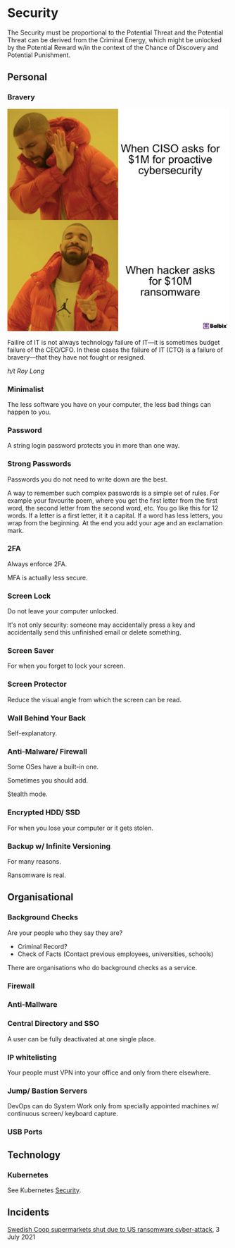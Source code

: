 # Security

The Security must be proportional to the Potential Threat and the Potential Threat can be derived from the Criminal Energy, which might be unlocked by the Potential Reward w/in the context of the Chance of Discovery and Potential Punishment.

## Personal

### Bravery 

![](Images/874CA277-835C-45EF-9A17-6047C497407F.jpeg)

Failire of IT is not always technology failure of IT—it is sometimes budget failure of the CEO/CFO. In these cases the failure of IT (CTO) is a failure of bravery—that they have not fought or resigned.

_h/t Roy Long_

### Minimalist

The less software you have on your computer, the less bad things can happen to you.

### Password

A string login password protects you in more than one way.

### Strong Passwords

Passwords you do not need to write down are the best.

A way to remember such complex passwords is a simple set of rules. For example your favourite poem, where you get the first letter from the first word, the second letter from the second word, etc. You go like this for 12 words. If a letter is a first letter, it it a capital. If a word has less letters, you wrap from the beginning. At the end you add your age and an exclamation mark.

### 2FA

Always enforce 2FA.

MFA is actually less secure.

### Screen Lock

Do not leave your computer unlocked.

It's not only security: someone may accidentally press a key and accidentally send this unfinished email or delete something.

### Screen Saver

For when you forget to lock your screen.

### Screen Protector

Reduce the visual angle from which the screen can be read.

### Wall Behind Your Back

Self-explanatory.

### Anti-Malware/ Firewall

Some OSes have a built-in one.

Sometimes you should add.

Stealth mode.

### Encrypted HDD/ SSD

For when you lose your computer or it gets stolen.

### Backup w/ Infinite Versioning

For many reasons.

Ransomware is real.

## Organisational

### Background Checks

Are your people who they say they are?

* Criminal Record?
* Check of Facts (Contact previous employees, universities, schools)

There are organisations who do background checks as a service.

### Firewall

### Anti-Mallware

### Central Directory and SSO

A user can be fully deactivated at one single place.

### IP whitelisting

Your people must VPN into your office and only from there elsewhere.

### Jump/ Bastion Servers

DevOps can do System Work only from specially appointed machines w/ continuous screen/ keyboard capture.

### USB Ports

## Technology

### Kubernetes

See Kubernetes [Security](https://github.com/dahoum/Nursery/blob/master/Kubernetes/README.md#security).

## Incidents

[Swedish Coop supermarkets shut due to US ransomware cyber-attack](https://www.bbc.com/news/technology-57707530), 3 July 2021

